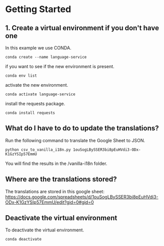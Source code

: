 # Getting Started

## 1. Create a virtual environment if you don't have one

In this example we use CONDA.

```
conda create --name language-service
```

if you want to see if the new environment is present.

```
conda env list
```

activate the new environment.

```
conda activate language-service
```

install the requests package.

```
conda install requests
```

## What do I have to do to update the translations?

Run the following command to translate the Google Sheet to JSON.

```
python csv_to_vanilla_i18n.py 1ouSogLBySSER3bi8pEuHVdi3-ODx-K1GzYSIp57EmmU
```

You will find the results in the /vanilla-i18n folder.

## Where are the translations stored?

The translations are stored in this google sheet:
https://docs.google.com/spreadsheets/d/1ouSogLBySSER3bi8pEuHVdi3-ODx-K1GzYSIp57EmmU/edit?gid=0#gid=0

## Deactivate the virtual environment

To deactivate the virtual environment.

```
conda deactivate
```
